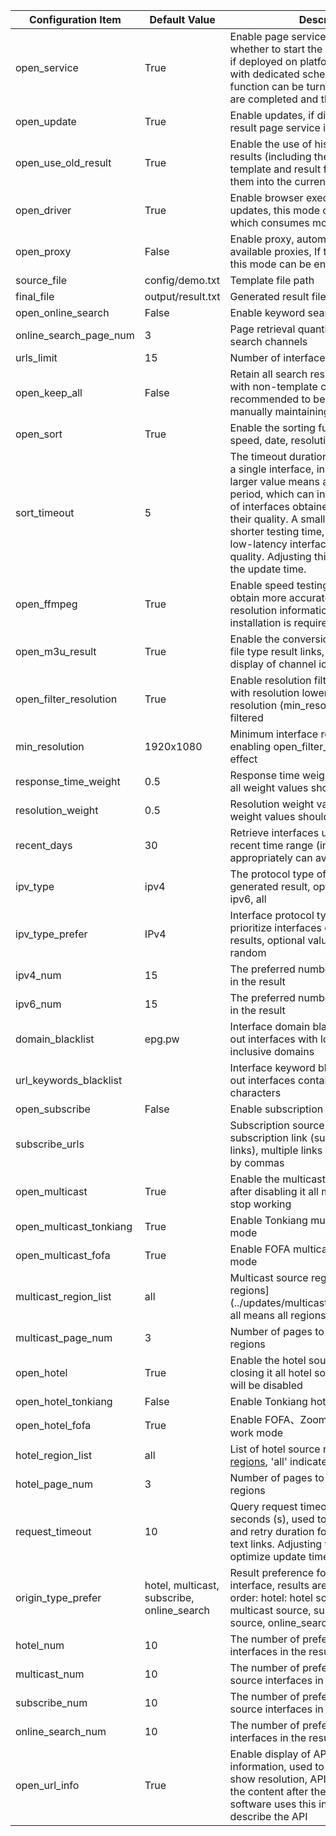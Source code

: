 | Configuration Item      | Default Value                              | Description                                                                                                                                                                                                                                                                                                                                                                    |
| ----------------------- | ------------------------------------------ | ------------------------------------------------------------------------------------------------------------------------------------------------------------------------------------------------------------------------------------------------------------------------------------------------------------------------------------------------------------------------------ |
| open_service            | True                                       | Enable page service, used to control whether to start the result page service; if deployed on platforms like Qinglong with dedicated scheduled tasks, the function can be turned off after updates are completed and the task is stopped                                                                                                                                       |
| open_update             | True                                       | Enable updates, if disabled then only the result page service is run                                                                                                                                                                                                                                                                                                           |
| open_use_old_result     | True                                       | Enable the use of historical update results (including the interface for template and result files) and merge them into the current update                                                                                                                                                                                                                                     |
| open_driver             | True                                       | Enable browser execution, If there are no updates, this mode can be enabled, which consumes more performance                                                                                                                                                                                                                                                                   |
| open_proxy              | False                                      | Enable proxy, automatically obtains free available proxies, If there are no updates, this mode can be enabled                                                                                                                                                                                                                                                                  |
| source_file             | config/demo.txt                            | Template file path                                                                                                                                                                                                                                                                                                                                                             |
| final_file              | output/result.txt                          | Generated result file path                                                                                                                                                                                                                                                                                                                                                     |
| open_online_search      | False                                      | Enable keyword search source feature                                                                                                                                                                                                                                                                                                                                           |
| online_search_page_num  | 3                                          | Page retrieval quantity for keyword search channels                                                                                                                                                                                                                                                                                                                            |
| urls_limit              | 15                                         | Number of interfaces per channel                                                                                                                                                                                                                                                                                                                                               |
| open_keep_all           | False                                      | Retain all search results, retain results with non-template channel names, recommended to be turned on when manually maintaining                                                                                                                                                                                                                                               |
| open_sort               | True                                       | Enable the sorting function (response speed, date, resolution)                                                                                                                                                                                                                                                                                                                 |
| sort_timeout            | 5                                          | The timeout duration for speed testing of a single interface, in seconds (s). A larger value means a longer testing period, which can increase the number of interfaces obtained but may decrease their quality. A smaller value means a shorter testing time, which can obtain low-latency interfaces with better quality. Adjusting this value can optimize the update time. |
| open_ffmpeg             | True                                       | Enable speed testing using FFmpeg to obtain more accurate speed and resolution information. Manual installation is required in advance.                                                                                                                                                                                                                                        |
| open_m3u_result         | True                                       | Enable the conversion to generate m3u file type result links, supporting the display of channel icons                                                                                                                                                                                                                                                                          |
| open_filter_resolution  | True                                       | Enable resolution filtering, interfaces with resolution lower than the minimum resolution (min_resolution) will be filtered                                                                                                                                                                                                                                                    |
| min_resolution          | 1920x1080                                  | Minimum interface resolution, requires enabling open_filter_resolution to take effect                                                                                                                                                                                                                                                                                          |
| response_time_weight    | 0.5                                        | Response time weight value (the sum of all weight values should be 1)                                                                                                                                                                                                                                                                                                          |
| resolution_weight       | 0.5                                        | Resolution weight value (the sum of all weight values should be 1)                                                                                                                                                                                                                                                                                                             |
| recent_days             | 30                                         | Retrieve interfaces updated within a recent time range (in days), reducing appropriately can avoid matching issues                                                                                                                                                                                                                                                             |
| ipv_type                | ipv4                                       | The protocol type of interface in the generated result, optional values: ipv4, ipv6, all                                                                                                                                                                                                                                                                                       |
| ipv_type_prefer         | IPv4                                       | Interface protocol type preference, prioritize interfaces of this type in the results, optional values: IPv4, IPv6, random                                                                                                                                                                                                                                                     |
| ipv4_num                | 15                                         | The preferred number of IPv4 interfaces in the result                                                                                                                                                                                                                                                                                                                          |
| ipv6_num                | 15                                         | The preferred number of IPv6 interfaces in the result                                                                                                                                                                                                                                                                                                                          |
| domain_blacklist        | epg.pw                                     | Interface domain blacklist, used to filter out interfaces with low-quality, ad-inclusive domains                                                                                                                                                                                                                                                                               |
| url_keywords_blacklist  |                                            | Interface keyword blacklist, used to filter out interfaces containing specific characters                                                                                                                                                                                                                                                                                      |
| open_subscribe          | False                                      | Enable subscription source feature                                                                                                                                                                                                                                                                                                                                             |
| subscribe_urls          |                                            | Subscription source, please enter the subscription link (supports txt and m3u links), multiple links should be separated by commas                                                                                                                                                                                                                                             |
| open_multicast          | True                                       | Enable the multicast source function, after disabling it all multicast sources will stop working                                                                                                                                                                                                                                                                               |
| open_multicast_tonkiang | True                                       | Enable Tonkiang multicast source work mode                                                                                                                                                                                                                                                                                                                                     |
| open_multicast_fofa     | True                                       | Enable FOFA multicast source work mode                                                                                                                                                                                                                                                                                                                                         |
| multicast_region_list   | all                                        | Multicast source region list, [more regions](../updates/multicast/multicast_map.json, all means all regions)                                                                                                                                                                                                                                                                   |
| multicast_page_num      | 3                                          | Number of pages to retrieve for multicast regions                                                                                                                                                                                                                                                                                                                              |
| open_hotel              | True                                       | Enable the hotel source function, after closing it all hotel source working modes will be disabled                                                                                                                                                                                                                                                                             |
| open_hotel_tonkiang     | False                                      | Enable Tonkiang hotel source work mode                                                                                                                                                                                                                                                                                                                                         |
| open_hotel_fofa         | True                                       | Enable FOFA、ZoomEye hotel source work mode                                                                                                                                                                                                                                                                                                                                    |
| hotel_region_list       | all                                        | List of hotel source regions, [more regions](../updates/fofa/fofa_map.py), 'all' indicates all regions                                                                                                                                                                                                                                                                         |
| hotel_page_num          | 3                                          | Number of pages to retrieve for hotel regions                                                                                                                                                                                                                                                                                                                                  |
| request_timeout         | 10                                         | Query request timeout duration, in seconds (s), used to control the timeout and retry duration for querying interface text links. Adjusting this value can optimize update time.                                                                                                                                                                                               |
| origin_type_prefer      | hotel, multicast, subscribe, online_search | Result preference for the source of the interface, results are prioritized in this order: hotel: hotel source, multicast: multicast source, subscribe: subscription source, online_search: keyword search                                                                                                                                                                      |
| hotel_num               | 10                                         | The number of preferred hotel source interfaces in the results                                                                                                                                                                                                                                                                                                                 |
| multicast_num           | 10                                         | The number of preferred multicast source interfaces in the results                                                                                                                                                                                                                                                                                                             |
| subscribe_num           | 10                                         | The number of preferred subscribe source interfaces in the results                                                                                                                                                                                                                                                                                                             |
| online_search_num       | 10                                         | The number of preferred keyword search interfaces in the results                                                                                                                                                                                                                                                                                                               |
| open_url_info           | True                                       | Enable display of API description information, used to control whether to show resolution, API protocol type, etc., the content after the $ symbol, playback software uses this information to describe the API                                                                                                                                                                |
